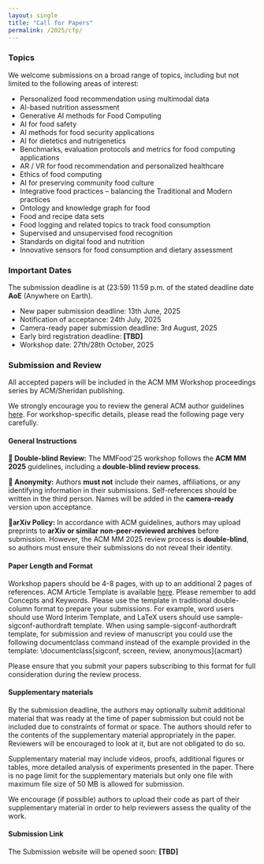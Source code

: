 ```yaml
---
layout: single
title: "Call for Papers"
permalink: /2025/cfp/
---
```


### Topics
We welcome submissions on a broad range of topics, including but not limited to the following areas of interest:

* Personalized food recommendation using multimodal data
* AI-based nutrition assessment
* Generative AI methods for Food Computing
* AI for food safety
* AI methods for food security applications
* AI for dietetics and nutrigenetics
* Benchmarks, evaluation protocols and metrics for food computing applications
* AR / VR for food recommendation and personalized healthcare
* Ethics of food computing
* AI for preserving community food culture
* Integrative food practices – balancing the Traditional and Modern practices
* Ontology and knowledge graph for food
* Food and recipe data sets
* Food logging and related topics to track food consumption
* Supervised and unsupervised food recognition
* Standards on digital food and nutrition
* Innovative sensors for food consumption and dietary assessment


### Important Dates
The submission deadline is at (23:59) 11:59 p.m. of the stated deadline date **AoE** (Anywhere on Earth).

- New paper submission deadline: 13th June, 2025 <br>
- Notification of acceptance: 24th July, 2025 <br>
- Camera-ready paper submission deadline: 3rd August, 2025 <br>
- Early bird registration deadline: **[TBD]** <br>
- Workshop date: 27th/28th October, 2025


### Submission and Review
<i class="fa-solid fa-circle-info"></i> All accepted papers will be included in the ACM MM Workshop proceedings series by ACM/Sheridan publishing.

We strongly encourage you to review the general ACM author guidelines <a href="https://acmmm2025.org/information-for-authors/" target="_blank">here</a>. For workshop-specific details, please read the following page very carefully.  

#### General Instructions

**📌 Double-blind Review:**
The MMFood'25 workshop follows the **ACM MM 2025** guidelines, including a **double-blind review process**.

**📌 Anonymity:**
Authors **must not** include their names, affiliations, or any identifying information in their submissions. Self-references should be written in the third person. Names will be added in the **camera-ready** version upon acceptance. 

**📌arXiv Policy:**
In accordance with ACM guidelines, authors may upload preprints to **arXiv or similar non-peer-reviewed archives** before submission. However, the ACM MM 2025 review process is **double-blind**, so authors must ensure their submissions do not reveal their identity.

#### Paper Length and Format 
Workshop papers should be 4-8 pages, with up to an additional 2 pages of references. ACM Article Template is available <a href="https://www.acm.org/publications/proceedings-template">here</a>. Please remember to add Concepts and Keywords. Please use the template in traditional double-column format to prepare your submissions. For example, word users should use Word Interim Template, and LaTeX users should use sample-sigconf-authordraft template. When using sample-sigconf-authordraft template, for submission and review of manuscript you could use the following documentclass command instead of the example provided in the template: \documentclass[sigconf, screen, review, anonymous]{acmart}

Please ensure that you submit your papers subscribing to this format for full consideration during the review process.

#### Supplementary materials
By the submission deadline, the authors may optionally submit additional material that was ready at the time of paper submission but could not be included due to constraints of format or space. The authors should refer to the contents of the supplementary material appropriately in the paper. Reviewers will be encouraged to look at it, but are not obligated to do so.

Supplementary material may include videos, proofs, additional figures or tables, more detailed analysis of experiments presented in the paper. There is no page limit for the supplementary materials but only one file with maximum file size of 50 MB is allowed for submission.

We encourage (if possible) authors to upload their code as part of their supplementary material in order to help reviewers assess the quality of the work.

#### Submission Link
The Submission website will be opened soon: **[TBD]**